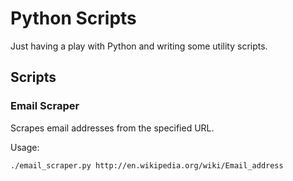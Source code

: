 # Python Scripts

Just having a play with Python and writing some utility scripts.

## Scripts

### Email Scraper

Scrapes email addresses from the specified URL.

Usage:

```bash
./email_scraper.py http://en.wikipedia.org/wiki/Email_address
```

